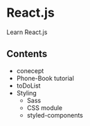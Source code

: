 # React.js
Learn React.js 

## Contents
* conecept
* Phone-Book tutorial
* toDoList 
* Styling
    * Sass
    * CSS module
    * styled-components